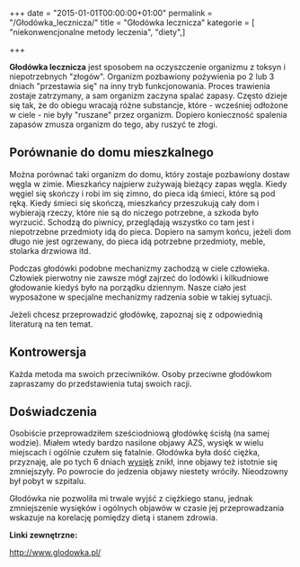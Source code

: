 +++
date = "2015-01-01T00:00:00+01:00"
permalink = "/Głodówka_lecznicza/"
title = "Głodówka lecznicza"
kategorie = [ "niekonwencjonalne metody leczenia", "diety",]

+++

**Głodówka lecznicza** jest sposobem na oczyszczenie organizmu z toksyn i niepotrzebnych "złogów". Organizm pozbawiony pożywienia po 2 lub 3 dniach "przestawia się" na inny tryb funkcjonowania. Proces trawienia zostaje zatrzymany, a sam organizm zaczyna spalać zapasy. Często dzieje się tak, że do obiegu wracają różne substancje, które - wcześniej odłożone w ciele - nie były "ruszane" przez organizm. Dopiero konieczność spalenia zapasów zmusza organizm do tego, aby ruszyć te złogi.

Porównanie do domu mieszkalnego
-------------------------------

Można porównać taki organizm do domu, który zostaje pozbawiony dostaw węgla w zimie. Mieszkańcy najpierw zużywają bieżący zapas węgla. Kiedy węgiel się skończy i robi im się zimno, do pieca idą śmieci, które są pod ręką. Kiedy śmieci się skończą, mieszkańcy przeszukują cały dom i wybierają rzeczy, które nie są do niczego potrzebne, a szkoda było wyrzucić. Schodzą do piwnicy, przeglądają wszystko co tam jest i niepotrzebne przedmioty idą do pieca. Dopiero na samym końcu, jeżeli dom długo nie jest ogrzewany, do pieca idą potrzebne przedmioty, meble, stolarka drzwiowa itd.

Podczas głodówki podobne mechanizmy zachodzą w ciele człowieka. Człowiek pierwotny nie zawsze mógł zajrzeć do lodówki i kilkudniowe głodowanie kiedyś było na porządku dziennym. Nasze ciało jest wyposażone w specjalne mechanizmy radzenia sobie w takiej sytuacji.

Jeżeli chcesz przeprowadzić głodówkę, zapoznaj się z odpowiednią literaturą na ten temat.

Kontrowersja
------------

Każda metoda ma swoich przeciwników. Osoby przeciwne głodówkom zapraszamy do przedstawienia tutaj swoich racji.

Doświadczenia
-------------

Osobiście przeprowadziłem sześciodniową głodówkę ścisłą (na samej wodzie). Miałem wtedy bardzo nasilone objawy AZS, wysięk w wielu miejscach i ogólnie czułem się fatalnie. Głodówka była dość ciężka, przyznaję, ale po tych 6 dniach [wysięk](/atopedia/Wysięk "wikilink") znikł, inne objawy też istotnie się zmniejszyły. Po powrocie do jedzenia objawy niestety wróciły. Nieodzowny był pobyt w szpitalu.

Głodówka nie pozwoliła mi trwale wyjść z ciężkiego stanu, jednak zmniejszenie wysięków i ogólnych objawów w czasie jej przeprowadzania wskazuje na korelację pomiędzy dietą i stanem zdrowia.

**Linki zewnętrzne:**

<http://www.glodowka.pl/>
